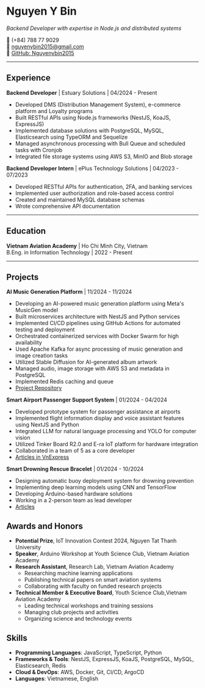 # Nguyen Y Bin

*Backend Developer with expertise in Node.js and distributed systems*

📱 (+84) 788 77 9029  
📧 [nguyenybin2015@gmail.com](mailto:nguyenybin2015@gmail.com)  
🔗 [GitHub: Nguyenybin2015](https://github.com/Nguyenybin2015)

---
## Experience
**Backend Developer** | Estuary Solutions | 04/2024 - Present
- Developed DMS (Distribution Management System), e-commerce platform and Loyalty programs
- Built RESTful APIs using Node.js frameworks (NestJS, KoaJS, ExpressJS)
- Implemented database solutions with PostgreSQL, MySQL, Elasticsearch using TypeORM and Sequelize
- Managed asynchronous processing with Bull Queue and scheduled tasks with Cronjob
- Integrated file storage systems using AWS S3, MinIO and Blob storage

**Backend Developer Intern** | ePlus Technology Solutions | 04/2023 - 07/2023
- Developed RESTful APIs for authentication, 2FA, and banking services
- Implemented user authorization and role-based access control
- Created and maintained MySQL database schemas
- Wrote comprehensive API documentation

---
## Education
**Vietnam Aviation Academy** | Ho Chi Minh City, Vietnam  
B.Eng. in Information Technology | 2022 - Present

---
## Projects
**AI Music Generation Platform** | 11/2024 - 11/2024
- Developing an AI-powered music generation platform using Meta's MusicGen model
- Built microservices architecture with NestJS and Python services
- Implemented CI/CD pipelines using GitHub Actions for automated testing and deployment
- Orchestrated containerized services with Docker Swarm for high availability
- Used Apache Kafka for async processing of music generation and image creation tasks
- Utilized Stable Diffusion for AI-generated album artwork
- Managed audio, image storage with AWS S3 and metadata in PostgreSQL
- Implemented Redis caching and queue
- [Project Repository](https://github.com/orgs/n4music/repositories)

**Smart Airport Passenger Support System** | 01/2024 - 04/2024
- Developed prototype system for passenger assistance at airports
- Implemented flight information display and voice assistant features using NextJS and Python
- Integrated LLM for natural language processing and YOLO for computer vision
- Utilized Tinker Board R2.0 and E-ra IoT platform for hardware integration 
- Collaborated in a team of 5 as a core developer
- [Articles in VnExpress](https://vnexpress.net/sinh-vien-lam-hop-thong-minh-chi-dan-hanh-khach-o-san-bay-4732578.html)

**Smart Drowning Rescue Bracelet** | 01/2024 - 10/2024
- Designing automatic buoy deployment system for drowning prevention
- Implementing deep learning models using CNN and TensorFlow
- Developing Arduino-based hardware solutions
- Working in a 2-person team as lead developer
- [Articles](https://fitvaa.edu.vn/Public/Science/ViewPublicRe/Khoa_Cong_Nghe_Thong_Tin_Hoc_Vien_Hang_khong_Viet_Nam/lkJHTy@986.VAA)


## Awards and Honors

- **Potential Prize**, IoT Innovation Contest 2024, Nguyen Tat Thanh University
- **Speaker**, Arduino Workshop at Youth Science Club, Vietnam Aviation Academy
- **Research Assistant**, Research Lab, Vietnam Aviation Academy
  - Researching machine learning applications
  - Publishing technical papers on smart aviation systems
  - Collaborating with faculty on funded research projects
- **Technical Member & Executive Board**, Youth Science Club,Vietnam Aviation Academy
  - Leading technical workshops and training sessions
  - Managing club projects and activities
  - Organizing science and technology events

## Skills
- **Programming Languages**: JavaScript, TypeScript, Python
- **Frameworks & Tools**: NestJS, ExpressJS, KoaJS, PostgreSQL, MySQL, Elasticsearch, Redis
- **Cloud & DevOps**: AWS, Docker, Git, CI/CD, ArgoCD
- **Languages**: Vietnamese, English
